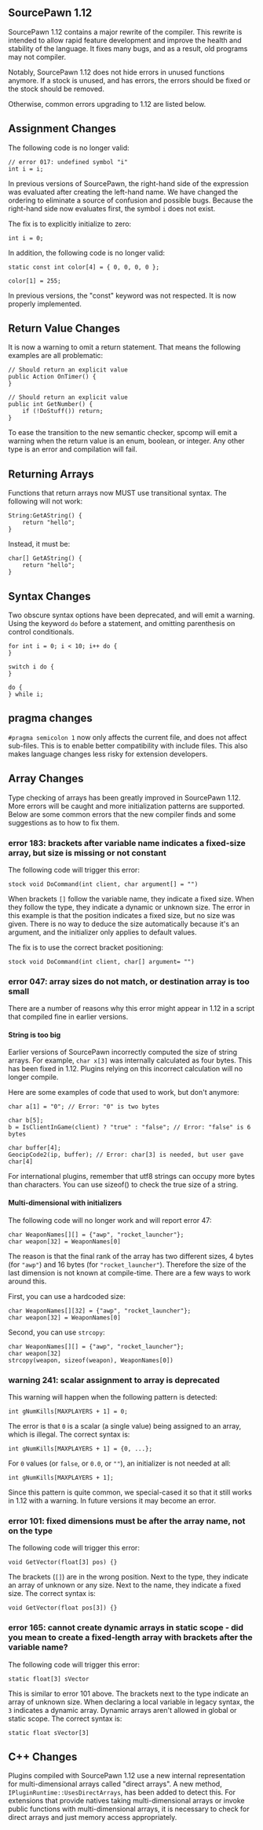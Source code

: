 SourcePawn 1.12
---------------

SourcePawn 1.12 contains a major rewrite of the compiler. This rewrite is
intended to allow rapid feature development and improve the health and
stability of the language. It fixes many bugs, and as a result, old programs
may not compiler.

Notably, SourcePawn 1.12 does not hide errors in unused functions anymore. If a
stock is unused, and has errors, the errors should be fixed or the stock should
be removed.

Otherwise, common errors upgrading to 1.12 are listed below.

## Assignment Changes

The following code is no longer valid:

    // error 017: undefined symbol "i"
    int i = i;

In previous versions of SourcePawn, the right-hand side of the expression was
evaluated after creating the left-hand name. We have changed the ordering to
eliminate a source of confusion and possible bugs. Because the right-hand side
now evaluates first, the symbol `i` does not exist.

The fix is to explicitly initialize to zero:

    int i = 0;

In addition, the following code is no longer valid:

    static const int color[4] = { 0, 0, 0, 0 };

    color[1] = 255;

In previous versions, the "const" keyword was not respected. It is now properly
implemented.

## Return Value Changes

It is now a warning to omit a return statement. That means the following
examples are all problematic:

    // Should return an explicit value
    public Action OnTimer() {
    }

    // Should return an explicit value
    public int GetNumber() {
        if (!DoStuff()) return;
    }

To ease the transition to the new semantic checker, spcomp will emit a warning
when the return value is an enum, boolean, or integer. Any other type is an
error and compilation will fail.

## Returning Arrays

Functions that return arrays now MUST use transitional syntax. The following
will not work:

    String:GetAString() {
        return "hello";
    }

Instead, it must be:

    char[] GetAString() {
        return "hello";
    }

## Syntax Changes

Two obscure syntax options have been deprecated, and will emit a warning. Using
the keyword `do` before a statement, and omitting parenthesis on control
conditionals.

    for int i = 0; i < 10; i++ do {
    }

    switch i do {
    }

    do {
    } while i;

## pragma changes

`#pragma semicolon 1` now only affects the current file, and does not affect
sub-files. This is to enable better compatibility with include files. This also
makes language changes less risky for extension developers.

## Array Changes

Type checking of arrays has been greatly improved in SourcePawn 1.12. More
errors will be caught and more initialization patterns are supported. Below are
some common errors that the new compiler finds and some suggestions as to how
to fix them.

### error 183: brackets after variable name indicates a fixed-size array, but size is missing or not constant

The following code will trigger this error:

    stock void DoCommand(int client, char argument[] = "")

When brackets `[]` follow the variable name, they indicate a fixed size. When
they follow the type, they indicate a dynamic or unknown size. The error in
this example is that the position indicates a fixed size, but no size was
given. There is no way to deduce the size automatically because it's an
argument, and the initializer only applies to default values.

The fix is to use the correct bracket positioning:

    stock void DoCommand(int client, char[] argument= "")

### error 047: array sizes do not match, or destination array is too small

There are a number of reasons why this error might appear in 1.12 in a script
that compiled fine in earlier versions.

#### String is too big

Earlier versions of SourcePawn incorrectly computed the size of string arrays.
For example, `char x[3]` was internally calculated as four bytes. This has been
fixed in 1.12. Plugins relying on this incorrect calculation will no longer
compile.

Here are some examples of code that used to work, but don't anymore:

    char a[1] = "0"; // Error: "0" is two bytes

    char b[5];
    b = IsClientInGame(client) ? "true" : "false"; // Error: "false" is 6 bytes

    char buffer[4];
    GeocipCode2(ip, buffer); // Error: char[3] is needed, but user gave char[4]

For international plugins, remember that utf8 strings can occupy more bytes
than characters. You can use sizeof() to check the true size of a string.

#### Multi-dimensional with initializers

The following code will no longer work and will report error 47:

    char WeaponNames[][] = {"awp", "rocket_launcher"};
    char weapon[32] = WeaponNames[0]

The reason is that the final rank of the array has two different sizes, 4 bytes
(for `"awp"`) and 16 bytes (for `"rocket_launcher"`). Therefore the size of the
last dimension is not known at compile-time. There are a few ways to work
around this.

First, you can use a hardcoded size:

    char WeaponNames[][32] = {"awp", "rocket_launcher"};
    char weapon[32] = WeaponNames[0]

Second, you can use `strcopy`:

    char WeaponNames[][] = {"awp", "rocket_launcher"};
    char weapon[32]
    strcopy(weapon, sizeof(weapon), WeaponNames[0])

### warning 241: scalar assignment to array is deprecated

This warning will happen when the following pattern is detected:

    int gNumKills[MAXPLAYERS + 1] = 0;

The error is that `0` is a scalar (a single value) being assigned to an array,
which is illegal. The correct syntax is:

    int gNumKills[MAXPLAYERS + 1] = {0, ...};

For `0` values (or `false`, or `0.0`, or `""`), an initializer is not needed at all:

    int gNumKills[MAXPLAYERS + 1];

Since this pattern is quite common, we special-cased it so that it still works
in 1.12 with a warning. In future versions it may become an error.

### error 101: fixed dimensions must be after the array name, not on the type

The following code will trigger this error:

    void GetVector(float[3] pos) {}

The brackets (`[]`) are in the wrong position. Next to the type, they indicate
an array of unknown or any size. Next to the name, they indicate a fixed size.
The correct syntax is:

    void GetVector(float pos[3]) {}

### error 165: cannot create dynamic arrays in static scope - did you mean to create a fixed-length array with brackets after the variable name?

The following code will trigger this error:

    static float[3] sVector

This is similar to error 101 above. The brackets next to the type indicate an
array of unknown size. When declaring a local variable in legacy syntax, the
`3` indicates a dynamic array. Dynamic arrays aren't allowed in global or
static scope. The correct syntax is:

    static float sVector[3]

## C++ Changes

Plugins compiled with SourcePawn 1.12 use a new internal representation for
multi-dimensional arrays called "direct arrays". A new method,
`IPluginRuntime::UsesDirectArrays`, has been added to detect this. For
extensions that provide natives taking multi-dimensional arrays or invoke
public functions with multi-dimensional arrays, it is necessary to check for
direct arrays and just memory access appropriately.
